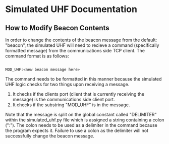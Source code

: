 # Simulated UHF Documentation

## How to Modify Beacon Contents

In order to change the contents of the beacon message from the default: "beacon", the simulated UHF will need to recieve a command (specifically formatted message) from the communications side TCP client. The command format is as follows:

``` text

MOD_UHF:<new beacon message here>

```

The command needs to be formatted in this manner because the simulated UHF logic checks for two things upon receiving a message.

1. It checks if the clients port (client that is currently receiving the message) is the communications side client port.
2. It checks if the substring "MOD_UHF" is in the message.

Note that the message is split on the global constant called "DELIMITER" within the simulated_uhf.py file which is assigned a string containing a colon (":"). The colon needs to be used as a delimiter in the command because the program expects it. Failure to use a colon as the delimiter will not successfully change the beacon message.

